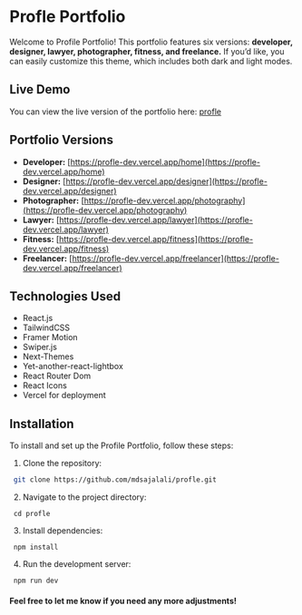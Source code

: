 # Profle Portfolio

Welcome to Profile Portfolio! This portfolio features six versions: **developer, designer, lawyer, photographer, fitness, and freelance.** If you’d like, you can easily customize this theme, which includes both dark and light modes.

## Live Demo

You can view the live version of the portfolio here: [profle](https://profle-dev.vercel.app/)

## Portfolio Versions

- **Developer:** [https://profle-dev.vercel.app/home](https://profle-dev.vercel.app/home)
- **Designer:** [https://profle-dev.vercel.app/designer](https://profle-dev.vercel.app/designer)
- **Photographer:** [https://profle-dev.vercel.app/photography](https://profle-dev.vercel.app/photography)
- **Lawyer:** [https://profle-dev.vercel.app/lawyer](https://profle-dev.vercel.app/lawyer)
- **Fitness:** [https://profle-dev.vercel.app/fitness](https://profle-dev.vercel.app/fitness)
- **Freelancer:** [https://profle-dev.vercel.app/freelancer](https://profle-dev.vercel.app/freelancer)

## Technologies Used

- React.js
- TailwindCSS
- Framer Motion
- Swiper.js
- Next-Themes
- Yet-another-react-lightbox
- React Router Dom
- React Icons
- Vercel for deployment

## Installation

To install and set up the Profile Portfolio, follow these steps:

1. Clone the repository:

```bash
 git clone https://github.com/mdsajalali/profle.git
```

2. Navigate to the project directory:

```
 cd profle
```

3. Install dependencies:
```
 npm install
```

4. Run the development server:

```
 npm run dev
```

#### Feel free to let me know if you need any more adjustments!
